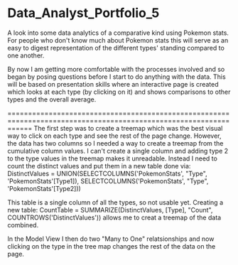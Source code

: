 # Data_Analyst_Portfolio_5
A look into some data analytics of a comparative kind using Pokemon stats. For people who don't know much about Pokemon stats this will serve as an easy to digest representation of the different types' standing
compared to one another.

By now I am getting more comfortable with the processes involved and so began by posing questions before I start to do anything with the data.
This will be based on presentation skills where an interactive page is created which looks at each type (by clicking on it) and shows comparisons to other types and the overall average.

==================================================================================================================
The first step was to create a treemap which was the best visual way to click on each type and see the rest of the page change. However, the data has two columns so I needed a way to create a treemap from the cumulative column values. 
I can't create a single column and adding type 2 to the type values in the treemap makes it unreadable. Instead I need to count the distinct values and put them in a new table done via:
DistinctValues = UNION(SELECTCOLUMNS('PokemonStats', "Type", 'PokemonStats'[Type1]), SELECTCOLUMNS('PokemonStats', "Type", 'PokemonStats'[Type2]))

This table is a single column of all the types, so not usable yet. Creating a new table:
CountTable = SUMMARIZE(DistinctValues, [Type], "Count", COUNTROWS('DistinctValues')) allows me to creat a treemap of the data combined.

In the Model View I then do two "Many to One" relatsionships and now clicking on the type in the tree map changes the rest of the data on the page.





